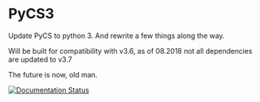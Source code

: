 # PyCS3

Update PyCS to python 3. And rewrite a few things along the way.


Will be built for compatibility with v3.6, as of 08.2018 not all dependencies are updated to v3.7 


The future is now, old man.


[![Documentation Status](https://readthedocs.org/projects/pycs3/badge/?version=latest)](https://pycs3.readthedocs.io/en/latest/?badge=latest)
